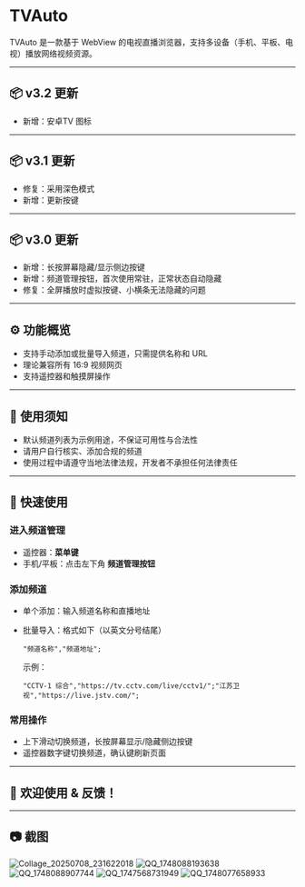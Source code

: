 # TVAuto

TVAuto 是一款基于 WebView 的电视直播浏览器，支持多设备（手机、平板、电视）播放网络视频资源。

---

## 📦 v3.2 更新

- 新增：安卓TV 图标

---

## 📦 v3.1 更新

- 修复：采用深色模式
- 新增：更新按键

---

## 📦 v3.0 更新

- 新增：长按屏幕隐藏/显示侧边按键
- 新增：频道管理按钮，首次使用常驻，正常状态自动隐藏
- 修复：全屏播放时虚拟按键、小横条无法隐藏的问题

---

## ⚙️ 功能概览

- 支持手动添加或批量导入频道，只需提供名称和 URL
- 理论兼容所有 16:9 视频网页
- 支持遥控器和触摸屏操作

---

## 🚨 使用须知

- 默认频道列表为示例用途，不保证可用性与合法性
- 请用户自行核实、添加合规的频道
- 使用过程中请遵守当地法律法规，开发者不承担任何法律责任

---

## 📖 快速使用

### 进入频道管理

- 遥控器：**菜单键**
- 手机/平板：点击左下角 **频道管理按钮**

### 添加频道

- 单个添加：输入频道名称和直播地址
- 批量导入：格式如下（以英文分号结尾）

  ```
  "频道名称","频道地址";
  ```

  示例：

  ```
  "CCTV-1 综合","https://tv.cctv.com/live/cctv1/";"江苏卫视","https://live.jstv.com/";
  ```

### 常用操作

- 上下滑动切换频道，长按屏幕显示/隐藏侧边按键
- 遥控器数字键切换频道，确认键刷新页面

---

## 🎉 欢迎使用 & 反馈！

---

## 📷 截图

![Collage_20250708_231622018](https://github.com/user-attachments/assets/4bd9dd1d-3b30-44cb-9162-a60cdf471346)
![QQ_1748088193638](https://github.com/user-attachments/assets/b5ef3582-493f-4ec2-87dc-d2910bec98cf)
![QQ_1748088907744](https://github.com/user-attachments/assets/3a4e7bdc-7b1d-412a-a4d0-e47d5ff0f7c3)
![QQ_1747568731949](https://github.com/user-attachments/assets/c78207c3-6a9f-4f5a-a2ab-cae07f6931ea)
![QQ_1748077658933](https://github.com/user-attachments/assets/596badb3-57e0-4c1e-893f-4bb57186dbcd)
